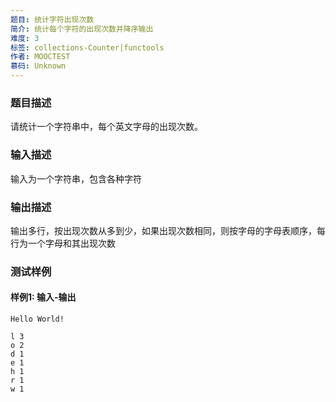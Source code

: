 ```yaml
---
题目: 统计字符出现次数
简介: 统计每个字符的出现次数并降序输出
难度: 3
标签: collections-Counter|functools
作者: MOOCTEST
慕码: Unknown
---
```


### 题目描述

请统计一个字符串中，每个英文字母的出现次数。

### 输入描述

输入为一个字符串，包含各种字符

### 输出描述

输出多行，按出现次数从多到少，如果出现次数相同，则按字母的字母表顺序，每行为一个字母和其出现次数

### 测试样例

#### 样例1: 输入-输出

```
Hello World!
```

```
l 3
o 2
d 1
e 1
h 1
r 1
w 1
```

